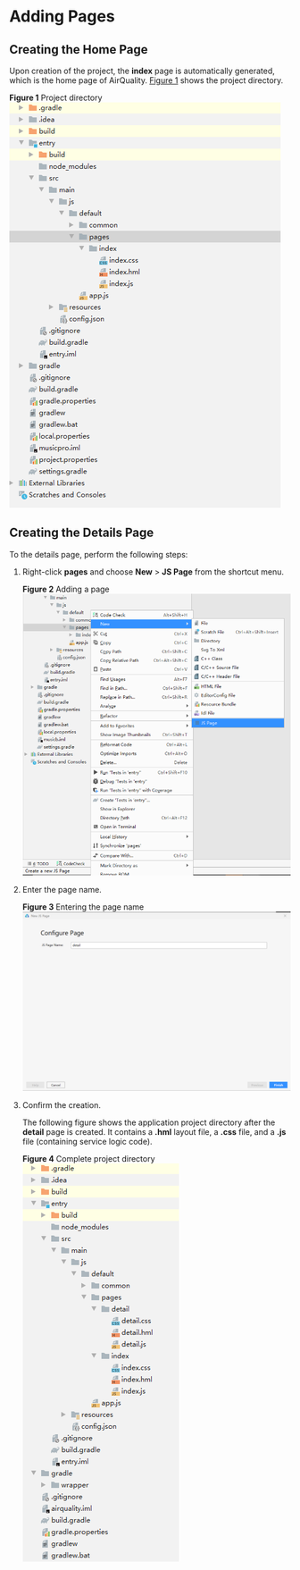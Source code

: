 # Adding Pages<a name="EN-US_TOPIC_0000001054607703"></a>

## Creating the Home Page<a name="section16935511143715"></a>

Upon creation of the project, the  **index**  page is automatically generated, which is the home page of AirQuality.  [Figure 1](#fig16545205773718)  shows the project directory.

**Figure  1**  Project directory<a name="fig16545205773718"></a>  
![](figures/project-directory.png "project-directory")

## Creating the Details Page<a name="section122131729173819"></a>

To the details page, perform the following steps:

1.  Right-click  **pages**  and choose  **New**  \>  **JS Page**  from the shortcut menu.

    **Figure  2**  Adding a page<a name="fig18740145216410"></a>  
    ![](figures/adding-a-page.png "adding-a-page")

2.  Enter the page name.

    **Figure  3**  Entering the page name<a name="fig48491266714"></a>  
    ![](figures/entering-the-page-name.png "entering-the-page-name")

3.  Confirm the creation.

    The following figure shows the application project directory after the  **detail**  page is created. It contains a  **.hml**  layout file, a  **.css**  file, and a  **.js**  file \(containing service logic code\).

    **Figure  4**  Complete project directory<a name="fig103015177819"></a>  
    ![](figures/complete-project-directory.png "complete-project-directory")


